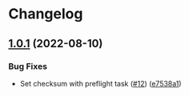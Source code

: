 # Changelog

## [1.0.1](https://github.com/nahsi/ansible-promtail/compare/v1.0.0...v1.0.1) (2022-08-10)


### Bug Fixes

* Set checksum with preflight task ([#12](https://github.com/nahsi/ansible-promtail/issues/12)) ([e7538a1](https://github.com/nahsi/ansible-promtail/commit/e7538a11bc747d5a9a01187d3f163b259437c4e5))
